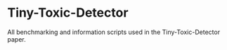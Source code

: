 # Tiny-Toxic-Detector
All benchmarking and information scripts used in the Tiny-Toxic-Detector paper.
